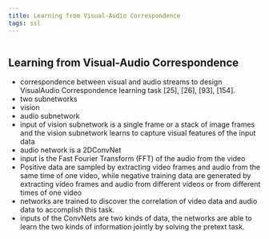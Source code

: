 ```yaml
---
title: Learning from Visual-Audio Correspondence
tags: ssl
---
```

```toc
```

## Learning from Visual-Audio Correspondence
- correspondence between visual and audio streams to design VisualAudio Correspondence learning task [25], [26], [93], [154]. 
- two subnetworks 
- vision 
- audio subnetwork 
- input of vision subnetwork is a single frame or a stack of image frames and the vision subnetwork learns to capture visual features of the input data 
- audio network is a 2DConvNet 
- input is the Fast Fourier Transform (FFT) of the audio from the video 
- Positive data are sampled by extracting video frames and audio from the same time of one video, while negative training data are generated by extracting video frames and audio from different videos or from different times of one video 
- networks are trained to discover the correlation of video data and audio data to accomplish this task. 
- inputs of the ConvNets are two kinds of data, the networks are able to learn the two kinds of information jointly by solving the pretext task.



